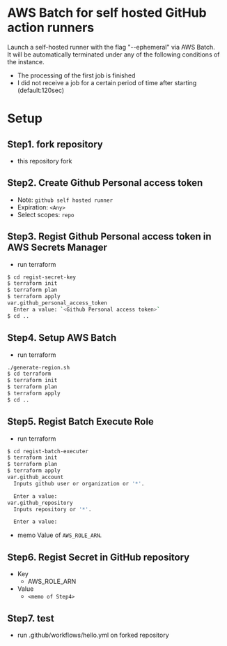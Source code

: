 # AWS Batch for self hosted GitHub action runners

Launch a self-hosted runner with the flag "--ephemeral" via AWS Batch.  
It will be automatically terminated under any of the following conditions of the instance.

- The processing of the first job is finished
- I did not receive a job for a certain period of time after starting (default:120sec)

# Setup

## Step1. fork repository

- this repository fork

## Step2. Create Github Personal access token

- Note: `github self hosted runner`
- Expiration: `<Any>`
- Select scopes: `repo`

## Step3. Regist Github Personal access token in AWS Secrets Manager

- run terraform

```bash
$ cd regist-secret-key
$ terraform init
$ terraform plan
$ terraform apply
var.github_personal_access_token
  Enter a value: `<Github Personal access token>`
$ cd ..
```

## Step4. Setup AWS Batch

- run terraform

```bash
./generate-region.sh
$ cd terraform
$ terraform init
$ terraform plan
$ terraform apply
$ cd ..
```

## Step5. Regist Batch Execute Role

- run terraform

```bash
$ cd regist-batch-executer
$ terraform init
$ terraform plan
$ terraform apply
var.github_account
  Inputs github user or organization or '*'.

  Enter a value: 
var.github_repository
  Inputs repository or '*'.

  Enter a value: 
```

- memo Value of `AWS_ROLE_ARN`.

## Step6. Regist Secret in GitHub repository

- Key
  - AWS_ROLE_ARN
- Value
  - `<memo of Step4>`

## Step7. test

- run .github/workflows/hello.yml on forked repository
